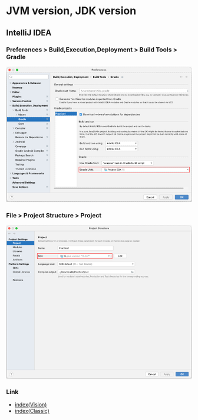 # JVM version, JDK version

## IntelliJ IDEA

### Preferences > Build,Execution,Deployment > Build Tools > Gradle

![](_images/intellij_preferences_gradle.png)

### File > Project Structure > Project

![](_images/intellij_file_projectstructure_project.png)

### Link

- [index(Vision)](../../index.md)
- [index(Classic)](../../classic/index.md)

